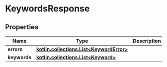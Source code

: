 
# KeywordsResponse

## Properties
| Name | Type | Description | Notes |
| ------------ | ------------- | ------------- | ------------- |
| **errors** | [**kotlin.collections.List&lt;KeywordError&gt;**](KeywordError.md) |  |  [optional] |
| **keywords** | [**kotlin.collections.List&lt;Keyword&gt;**](Keyword.md) |  |  [optional] |



